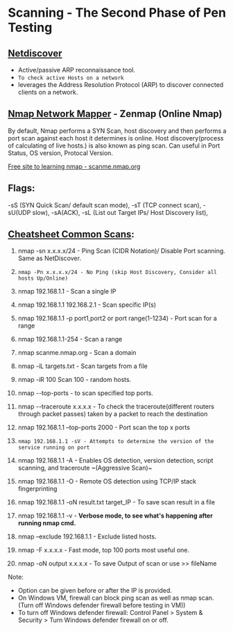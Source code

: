 # Scanning - The Second Phase of Pen Testing

## [Netdiscover](https://www.kali.org/tools/netdiscover/)
- Active/passive ARP reconnaissance tool.
- ```To check active Hosts on a network```
- leverages the Address Resolution Protocol (ARP) to discover connected clients on a network.


## [Nmap Network Mapper](https://nmap.online/en/nmap-commands) - Zenmap (Online Nmap)
By default, Nmap performs a SYN Scan, host discovery and then performs a port scan against each host it determines is online.
Host discovery(process of calculating of live hosts.) is also known as ping scan.
Can useful in Port Status, OS version, Protocal Version.

[Free site to learning nmap - scanme.nmap.org](http://scanme.nmap.org/)

## Flags:
-sS (SYN Quick Scan/ default scan mode), -sT (TCP connect scan), -sU(UDP slow), -sA(ACK), -sL (List out Target IPs/ Host Discovery list), 

## [Cheatsheet Common Scans](https://www.stationx.net/nmap-cheat-sheet/):
1. nmap -sn x.x.x.x/24 - Ping Scan (CIDR Notation)/ Disable Port scanning. Same as NetDiscover.
2. ```nmap -Pn x.x.x.x/24 - No Ping (skip Host Discovery, Consider all hosts Up/Online)```
3. nmap 192.168.1.1 - Scan a single IP
4. nmap 192.168.1.1 192.168.2.1 -	Scan specific IP(s)
5. nmap 192.168.1.1 -p port1,port2 or port range(1-1234)	- Port scan for a range
6. nmap 192.168.1.1-254 - Scan a range
7. nmap scanme.nmap.org -	Scan a domain
8. nmap -iL targets.txt - Scan targets from a file
9. nmap -iR 100	Scan 100 - random hosts.
10. nmap --top-ports <num> - to scan specified top ports.

11. nmap --traceroute x.x.x.x - To check the traceroute(different routers through packet passes) taken by a packet to reach the destination
12. nmap 192.168.1.1 –top-ports 2000	- Port scan the top x ports
13. ```nmap 192.168.1.1 -sV	- Attempts to determine the version of the service running on port```
14. nmap 192.168.1.1 -A -	Enables OS detection, version detection, script scanning, and traceroute ~(Aggressive Scan)~
15. nmap 192.168.1.1 -O	- Remote OS detection using TCP/IP stack fingerprinting
16. nmap 192.168.1.1 -oN	result.txt target_IP - To save scan result in a file
17. nmap 192.168.1.1 -v - **Verbose mode, to see what's happening after running nmap cmd.**
18. nmap –exclude 192.168.1.1	- Exclude listed hosts.
19. nmap -F x.x.x.x - Fast mode, top 100 ports most useful one.
20. nmap -oN output x.x.x.x - To save Output of scan or use >> fileName

Note: 
  - Option can be given before or after the IP is provided.
  - On Windows VM, firewall can block ping scan as well as nmap scan. (Turn off Windows defender firewall before testing in VM)) 
  - To turn off Windows defender firewall: Control Panel > System & Security > Turn Windows defender firewall on or off.
  

[^1]: TCP (Transmission Control Protocol) connection-oriented, 3 way handshake (SYN, SYN/ACK, ACK), No packet loss protocol, used in file transfer, chats.
[^2]: UDP (User Data Procol) connectionless, fast protocol, may loss packets, used in audio/video stream.
